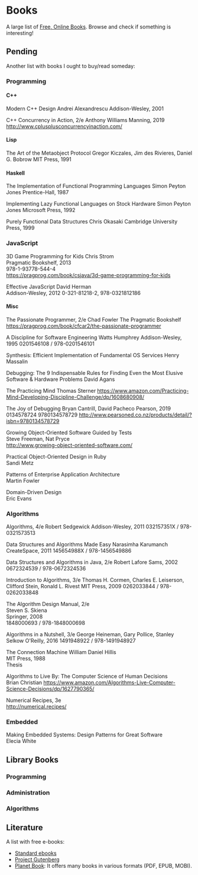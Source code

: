 Books
=====

A large list of [Free, Online Books](https://github.com/vhf/free-programming-books).
Browse and check if something is interesting!


Pending
-------

Another list with books I ought to buy/read someday:

### Programming

#### C++

Modern C++ Design
   Andrei Alexandrescu
   Addison-Wesley, 2001

C++ Concurrency in Action, 2/e
   Anthony Williams
   Manning, 2019
   http://www.cplusplusconcurrencyinaction.com/

#### Lisp

The Art of the Metaobject Protocol
   Gregor Kiczales, Jim des Rivieres, Daniel G. Bobrow
   MIT Press, 1991

#### Haskell

The Implementation of Functional Programming Languages
   Simon Peyton Jones
   Prentice-Hall, 1987

Implementing Lazy Functional Languages on Stock Hardware
   Simon Peyton Jones
   Microsoft Press, 1992

Purely Functional Data Structures
   Chris Okasaki
   Cambridge University Press, 1999

### JavaScript ###

3D Game Programming for Kids
   Chris Strom  
   Pragmatic Bookshelf, 2013  
   978-1-93778-544-4  
   https://pragprog.com/book/csjava/3d-game-programming-for-kids

Effective JavaScript
     David Herman  
     Addison-Wesley, 2012
     0-321-81218-2, 978-0321812186  


#### Misc

The Passionate Programmer, 2/e
   Chad Fowler
   The Pragmatic Bookshelf
   <https://pragprog.com/book/cfcar2/the-passionate-programmer>

A Discipline for Software Engineering
   Watts Humphrey
   Addison-Wesley, 1995
   0201546108 / 978-0201546101

Synthesis: Efficient Implementation of Fundamental OS Services
   Henry Massalin

Debugging: The 9 Indispensable Rules for Finding Even the Most Elusive Software & Hardware Problems
   David Agans

The Practicing Mind
   Thomas Sterner
   https://www.amazon.com/Practicing-Mind-Developing-Discipline-Challenge/dp/1608680908/

The Joy of Debugging
   Bryan Cantrill, David Pacheco
   Pearson, 2019
   0134578724
   9780134578729
   http://www.pearsoned.co.nz/products/detail/?isbn=9780134578729

Growing Object-Oriented Software Guided by Tests  
   Steve Freeman,  Nat Pryce  
   http://www.growing-object-oriented-software.com/

Practical Object-Oriented Design in Ruby  
   Sandi Metz

Patterns of Enterprise Application Architecture  
   Martin Fowler

Domain-Driven Design  
   Eric Evans


### Algorithms

Algorithms, 4/e
   Robert Sedgewick
   Addison-Wesley, 2011
   032157351X / 978-0321573513

Data Structures and Algorithms Made Easy
   Narasimha Karumanch
   CreateSpace, 2011
   145654988X / 978-1456549886

Data Structures and Algorithms in Java, 2/e
   Robert Lafore
   Sams, 2002
   0672324539 / 978-0672324536

Introduction to Algorithms, 3/e
   Thomas H. Cormen, Charles E. Leiserson, Clifford Stein, Ronald L. Rivest
   MIT Press, 2009
   0262033844 / 978-0262033848

The Algorithm Design Manual, 2/e  
   Steven S. Skiena  
   Springer, 2008  
   1848000693 / 978-1848000698  

Algorithms in a Nutshell, 3/e
   George Heineman, Gary Pollice, Stanley Selkow
   O'Reilly, 2016
   1491948922 / 978-1491948927

The Connection Machine
   William Daniel Hillis  
   MIT Press, 1988  
   Thesis

Algorithms to Live By: The Computer Science of Human Decisions  
   Brian Christian
   <https://www.amazon.com/Algorithms-Live-Computer-Science-Decisions/dp/1627790365/>

Numerical Recipes, 3e   
   http://numerical.recipes/


### Embedded

Making Embedded Systems: Design Patterns for Great Software  
   Elecia White


Library Books
-------------

### Programming


### Administration

### Algorithms


Literature
----------

A list with free e-books:

 - [Standard ebooks](https://standardebooks.org/)
 - [Project Gutenberg](https://www.gutenberg.org/)
 - [Planet Book](https://www.planetebook.com/):
   It offers many books in various formats (PDF, EPUB, MOBI).
